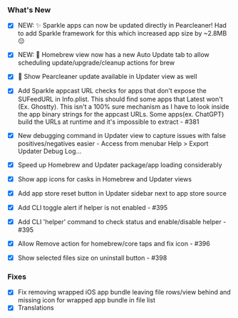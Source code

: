 ### What's New

- [x] NEW: ✨ Sparkle apps can now be updated directly in Pearcleaner! Had to add Sparkle framework for this which increased app size by ~2.8MB 😔
- [x] NEW: 🍺 Homebrew view now has a new Auto Update tab to allow scheduling update/upgrade/cleanup actions for brew
- [x] 🍐 Show Pearcleaner update available in Updater view as well
- [x] Add Sparkle appcast URL checks for apps that don’t expose the SUFeedURL in Info.plist. This should find some apps that Latest won't (Ex. Ghostty). This isn't a 100% sure mechanism as I have to look inside the app binary strings for the appcast URLs. Some apps(ex. ChatGPT) build the URLs at runtime and it's impossible to extract - #381
- [x] New debugging command in Updater view to capture issues with false positives/negatives easier - Access from menubar Help > Export Updater Debug Log...
- [x] Speed up Homebrew and Updater package/app loading considerably
- [x] Show app icons for casks in Homebrew and Updater views
- [x] Add app store reset button in Updater sidebar next to app store source
- [x] Add CLI toggle alert if helper is not enabled - #395
- [x] Add CLI 'helper' command to check status and enable/disable helper - #395
- [x] Allow Remove action for homebrew/core taps and fix icon - #396
- [x] Show selected files size on uninstall button - #398


### Fixes

- [x] Fix removing wrapped iOS app bundle leaving file rows/view behind and missing icon for wrapped app bundle in file list
- [x] Translations
